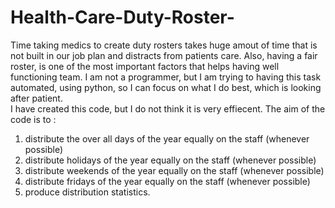 # Health-Care-Duty-Roster-
 Time taking medics to create duty rosters takes huge amout of time that is not built in our job plan and distracts from patients care. 
 Also, having a fair roster, is one of the most important factors that helps having well functioning team. 
 I am not a programmer, but I am trying to having this task automated, using python, so I can focus on what I do best, which is looking after patient.  
 I have created this code, but I do not think it is very effiecent. 
 The aim of the code is to :  
 1. distribute the over all days of the year equally on the staff (whenever possible) 
 2. distribute holidays of the year equally on the staff (whenever possible) 
 3. distribute weekends of the year equally on the staff (whenever possible) 
 4. distribute fridays of the year equally on the staff (whenever possible) 
 5. produce distribution statistics.
